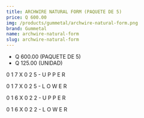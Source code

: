 ```yaml
---
title: ARCHWIRE NATURAL FORM (PAQUETE DE 5)
price: Q 600.00
img: /products/gummetal/archwire-natural-form.png
brand: Gummetal
name: archwire-natural-form
slug: archwire-natural-form
---
```


- Q 600.00 (PAQUETE DE 5)
- Q 125.00 (UNIDAD)

0 1 7 X 0 2 5 - U P P E R

0 1 7 X 0 2 5 - L O W E R

0 1 6 X 0 2 2 - U P P E R

0 1 6 X 0 2 2 - L O W E R
